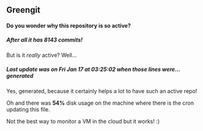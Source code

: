 ## Greengit

#### Do you wonder why this repository is so active?

##### After all it has 8143 commits!

But is it *really* active? Well...

##### Last update was on Fri Jan 17 at 03:25:02 when those lines were... generated

Yes, generated, because it certainly helps a lot to have such an active repo!

Oh and there was **54%** disk usage on the machine
where there is the cron updating this file.

Not the best way to monitor a VM in the cloud but it works! :)
